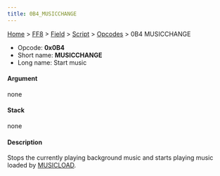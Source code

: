 ```yaml
---
title: 0B4_MUSICCHANGE
---
```


[Home](../../../../Main_Page.md) > [FF8](../../../../FF8.md) > [Field](../../../Field.md) > [Script](../../Script.md) > [Opcodes](../Opcodes.md) > 0B4 MUSICCHANGE

-   Opcode: **0x0B4**
-   Short name: **MUSICCHANGE**
-   Long name: Start music

#### Argument

none

#### Stack

none

#### Description

Stops the currently playing background music and starts playing music loaded by [MUSICLOAD](0B5_MUSICLOAD.md).

